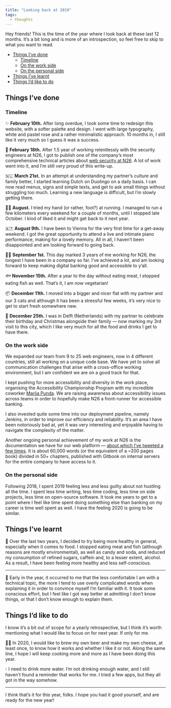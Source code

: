 ```yaml
---
title: "Looking back at 2019"
tags:
  - thoughts
---
```


Hey friends! This is the time of the year where I look back at these last 12 months. It’s a bit long and is more of an introspection, so feel free to skip to what you want to read.

- [Things I’ve done](#things-ive-done)
  - [Timeline](#timeline)
  - [On the work side](#on-the-work-side)
  - [On the personal side](#on-the-personal-side)
- [Things I’ve learnt](#things-ive-learnt)
- [Things I’d like to do](#things-id-like-to-do)

## Things I’ve done

### Timeline

✨ **February 10th.** After long overdue, I took some time to redesign this website, with a softer palette and design. I went with large typography, white and pastel rose and a rather minimalistic approach. 10 months in, I still like it very much so I guess it was a success.

🔏 **February 18th.** After 1.5 year of working relentlessly with the security engineers at N26, I got to publish one of the company’s most comprehensive technical articles about [web security at N26](https://medium.com/insiden26/web-security-at-n26-d1b4644c32fb). A lot of work went into it, and I’m still very proud of this write-up.

🇳🇱 **March 21st.** In an attempt at understanding my partner’s culture and family better, I started learning Dutch on Duolingo on a daily basis. I can now read menus, signs and simple texts, and get to ask small things without struggling too much. Learning a new language is difficult, but I’m slowly getting there.

🏃‍♀️ **August.** I tried my hand (or rather, foot?) at running. I managed to run a few kilometers every weekend for a couple of months, until I stopped late October. I kind of liked it and might get back to it next year.

🇦🇹 **August 9th.** I have been to Vienna for the very first time for a get-away weekend. I got the great opportunity to attend a live and intimate piano performance, making for a lovely memory. All in all, I haven’t been disappointed and am looking forward to going back.

👩‍💻 **September 1st.** This day marked 3 years of me working for N26, the longest I have been in a company so far. I’ve achieved a lot, and am looking forward to keep making digital banking good and accessible to y’all.

🐟 **November 15th.** After a year to the day without eating meat, I stopped eating fish as well. That’s it, I am now vegetarian!

📦 **December 11th.** I moved into a bigger and nicer flat with my partner and our 3 cats and although it has been a stressful few weeks, it’s very nice to get to start fresh somewhere new.

🎄 **December 25th.** I was in Delft (Netherlands) with my partner to celebrate their birthday and Christmas alongside their family — now marking my 3rd visit to this city, which I like very much for all the food and drinks I get to have there.

### On the work side

We expanded our team from 9 to 25 web engineers, now in 4 different countries, still all working on a unique code base. We have yet to solve all communication challenges that arise with a cross-office working environment, but I am confident we are on a good track for that.

I kept pushing for more accessibility and diversity in the work place, organising the Accessibility Championship Program with my incredible coworker [Mariia Punda](https://twitter.com/mariiapunda). We are raising awareness about accessibility issues across teams in order to hopefully make N26 a front-runner for accessible banking.

I also invested quite some time into our deployment pipeline, namely Jenkins, in order to improve our efficiency and reliability. It’s an area I have been notoriously bad at, yet it was very interesting and enjoyable having to navigate the complexity of the matter.

Another ongoing personal achievement of my work at N26 is the documentation we have for our web platform — [about which I’ve tweeted a few times](https://twitter.com/HugoGiraudel/status/1189941543156797442?s=20). It is about 60,000 words (or the equivalent of a ~200 pages book) divided in 50+ chapters, published with Gitbook on internal servers for the entire company to have access to it.

### On the personal side

Following 2018, I spent 2019 feeling less and less guilty about not hustling all the time. I spent less time writing, less time coding, less time on side projects, less time on open-source software. It took me years to get to a point where I feel like time spent doing something else than banking on my career is time well spent as well. I have the feeling 2020 is going to be similar.

## Things I’ve learnt

🌱 Over the last two years, I decided to try being more healthy in general, especially when it comes to food. I stopped eating meat and fish (although reasons are mostly environmental), as well as candy and soda, and reduced my consumption of refined sugars, caffein and, to a lesser extent, alcohol. As a result, I have been feeling more healthy and less self-conscious.

---

🤯 Early in the year, it occurred to me that the less comfortable I am with a technical topic, the more I tend to use overly complicated words when explaining it in order to convince myself I’m familiar with it. It took some conscious effort, but I feel like I got way better at admitting I don’t know things, or that I don’t know enough to explain them.

## Things I’d like to do

I know it’s a bit out of scope for a yearly retrospective, but I think it’s worth mentioning what I would like to focus on for next year. If only for me.

👩‍🍳 In 2020, I would like to brew my own beer and make my own cheese, at least once, to know how it works and whether I like it or not. Along the same line, I hope I will keep cooking more and more as I have been doing this year.

💧 I need to drink more water. I’m not drinking enough water, and I still haven’t found a reminder that works for me. I tried a few apps, but they all got in the way somehow.

---

I think that’s it for this year, folks. I hope you had it good yourself, and are ready for the new year!
